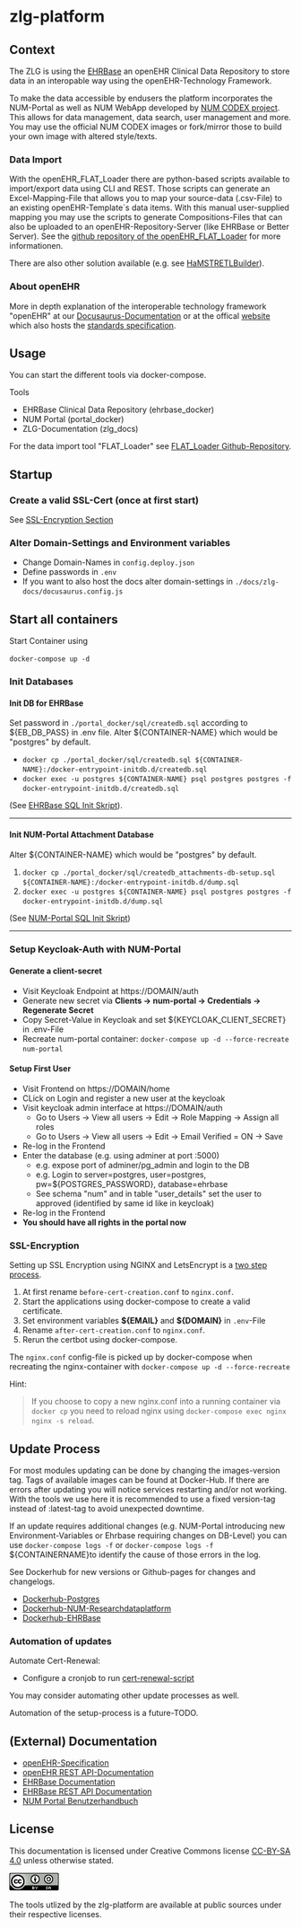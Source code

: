 # zlg-platform

## Context
The ZLG is using the [EHRBase](https://github.com/ehrbase/ehrbase) an openEHR Clinical Data Repository to store data in an interopable way using the openEHR-Technology Framework.

To make the data accessible by endusers the platform incorporates the NUM-Portal as well as NUM WebApp developed by [NUM CODEX project](https://num-codex.de). This allows for data management, data search, user management and more. You may use the official NUM CODEX images or fork/mirror those to build your own image with altered style/texts.

### Data Import
With the openEHR_FLAT_Loader there are python-based scripts available to import/export data using CLI and REST. Those scripts can generate an Excel-Mapping-File that allows you to map your source-data (.csv-File) to an existing openEHR-Template´s data items. With this manual user-supplied mapping you may use the scripts to generate Compositions-Files that can also be uploaded to an openEHR-Repository-Server (like EHRBase or Better Server). See the [github repository of the openEHR_FLAT_Loader](https://github.com/zlgesundheit/openEHR_FLAT_Loader) for more informationen.

There are also other solution available (e.g. see [HaMSTRETLBuilder](https://pdfs.semanticscholar.org/1e77/f83c1d73d5c4d1e1f62db345832b8fb2aca4.pdf)).

### About openEHR
More in depth explanation of the interoperable technology framework "openEHR" at our [Docusaurus-Documentation](https://c100-115.cloud.gwdg.de/docs/) or at the offical [website](https://openehr.org) which also hosts the [standards specification](https://specifications.openehr.org).

## Usage
You can start the different tools via docker-compose.

Tools
- EHRBase Clinical Data Repository (ehrbase_docker)
- NUM Portal (portal_docker)
- ZLG-Documentation (zlg_docs)

For the data import tool "FLAT_Loader" see [FLAT_Loader Github-Repository](https://github.com/zlgesundheit/openEHR_FLAT_Loader).

## Startup

### Create a valid SSL-Cert (once at first start)
See [SSL-Encryption Section](#ssl-encryption)

### Alter Domain-Settings and Environment variables
- Change Domain-Names in `config.deploy.json`
- Define passwords in `.env`
- If you want to also host the docs alter domain-settings in  `./docs/zlg-docs/docusaurus.config.js`

## Start all containers  
Start Container using  

`docker-compose up -d`

### Init Databases
#### Init DB for EHRBase
Set password in `./portal_docker/sql/createdb.sql` according to \$\{EB_DB_PASS\} in .env file.
Alter \$\{CONTAINER-NAME\} which would be "postgres" by default. 
- `docker cp ./portal_docker/sql/createdb.sql ${CONTAINER-NAME}:/docker-entrypoint-initdb.d/createdb.sql`
- `docker exec -u postgres ${CONTAINER-NAME} psql postgres postgres -f docker-entrypoint-initdb.d/createdb.sql`

 (See [EHRBase SQL Init Skript](https://github.com/ehrbase/ehrbase/blob/develop/base/db-setup/createdb.sql)).

---

#### Init NUM-Portal Attachment Database
Alter ${CONTAINER-NAME} which would be "postgres" by default. 
1. `docker cp ./portal_docker/sql/createdb_attachments-db-setup.sql ${CONTAINER-NAME}:/docker-entrypoint-initdb.d/dump.sql`
2. `docker exec -u postgres ${CONTAINER-NAME} psql postgres postgres -f docker-entrypoint-initdb.d/dump.sql`

(See [NUM-Portal SQL Init Skript](https://github.com/NUM-Forschungsdatenplattform/num-portal/blob/develop/attachments-db-setup/createdb.sql))

---

### Setup Keycloak-Auth with NUM-Portal
#### Generate a client-secret
- Visit Keycloak Endpoint at https://DOMAIN/auth
- Generate new secret via **Clients -> num-portal -> Credentials -> Regenerate Secret**
- Copy Secret-Value in Keycloak and set ${KEYCLOAK_CLIENT_SECRET} in .env-File
- Recreate num-portal container: `docker-compose up -d --force-recreate num-portal`

#### Setup First User
- Visit Frontend on https://DOMAIN/home
- CLick on Login and register a new user at the keycloak
- Visit keycloak admin interface at https://DOMAIN/auth
    - Go to Users -> View all users -> Edit -> Role Mapping -> Assign all roles
    - Go to Users -> View all users -> Edit -> Email Verified = ON -> Save
- Re-log in the Frontend
- Enter the database (e.g. using adminer at port :5000) 
    - e.g. expose port of adminer/pg_admin and login to the DB  
    - e.g. Login to server=postgres, user=postgres, pw=${POSTGRES_PASSWORD}, database=ehrbase
    - See schema "num" and in table "user_details" set the user to approved (identified by same id like in keycloak)
- Re-log in the Frontend 
- **You should have all rights in the portal now** 

### SSL-Encryption
Setting up SSL Encryption using NGINX and LetsEncrypt is a [two step process](https://blog.jarrousse.org/2022/04/09/an-elegant-way-to-use-docker-compose-to-obtain-and-renew-a-lets-encrypt-ssl-certificate-with-certbot-and-configure-the-nginx-service-to-use-it/). 
1. At first rename `before-cert-creation.conf` to `nginx.conf`. 
2. Start the applications using docker-compose to create a valid certificate.
3. Set environment variables __\$\{EMAIL\}__ and __\$\{DOMAIN\}__ in `.env`-File
4. Rename  `after-cert-creation.conf` to `nginx.conf`. 
5. Rerun the certbot using docker-compose. 

The `nginx.conf` config-file is picked up by docker-compose when recreating the nginx-container with `docker-compose up -d --force-recreate`

Hint:
> If you choose to copy a new nginx.conf into a running container via `docker cp` you need to reload nginx using `docker-compose exec nginx nginx -s reload`.

## Update Process
For most modules updating can be done by changing the images-version tag. Tags of available images can be found at Docker-Hub. If there are errors after updating you will notice services restarting and/or not working. With the tools we use here it is recommended to use a fixed version-tag instead of :latest-tag to avoid unexpected downtime.

If an update requires additional changes (e.g. NUM-Portal introducing new Environment-Variables or Ehrbase requiring changes on DB-Level) you can use `docker-compose logs -f` or `docker-compose logs -f` ${CONTAINERNAME}to identify the cause of those errors in the log.

See Dockerhub for new versions or Github-pages for changes and changelogs.
- [Dockerhub-Postgres](https://hub.docker.com/_/postgres/tags)
- [Dockerhub-NUM-Researchdataplatform](https://hub.docker.com/u/numresearchdataplatform)
- [Dockerhub-EHRBase](https://hub.docker.com/u/ehrbase)

### Automation of updates
Automate Cert-Renewal:
- Configure a cronjob to run [cert-renewal-script](cron_renew_cert.sh)

You may consider automating other update processes as well.

Automation of the setup-process is a future-TODO.

## (External) Documentation
- [openEHR-Specification](https://specifications.openehr.org)
- [openEHR REST API-Documentation](https://specifications.openehr.org/releases/ITS-REST/Release-1.0.0/ehr.html)
- [EHRBase Documentation](https://ehrbase.readthedocs.io/en/latest/01_release_notes/index.html)
- [EHRBase REST API Documentation](https://c100-115.cloud.gwdg.de/ehrbase/swagger-ui.html)
- [NUM Portal Benutzerhandbuch](https://num-portal-webapp.readthedocs.io/de/latest/)

## License
This documentation is licensed under Creative Commons license [CC-BY-SA 4.0](https://creativecommons.org/licenses/by-sa/4.0/) unless otherwise stated.

![CC-BY-SA 4.0-Logo](cc_by_logo.png)

The tools utlized by the zlg-platform are available at public sources under their respective licenses.
